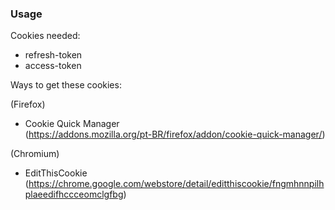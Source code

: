 ### Usage

Cookies needed:

- refresh-token
- access-token

Ways to get these cookies:

(Firefox)
- Cookie Quick Manager <br>
(https://addons.mozilla.org/pt-BR/firefox/addon/cookie-quick-manager/)

(Chromium)
- EditThisCookie <br>
(https://chrome.google.com/webstore/detail/editthiscookie/fngmhnnpilhplaeedifhccceomclgfbg)